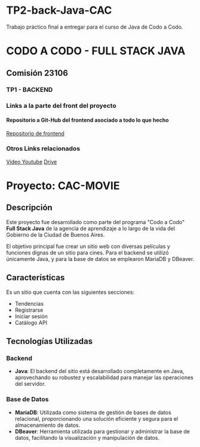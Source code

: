 # TP2-back-Java-CAC
Trabajo práctico final a entregar para el curso de Java de Codo a Codo.

# CODO A CODO - FULL STACK JAVA
## Comisión 23106

### TP1 - BACKEND

### Links a la parte del front del proyecto

#### Repositorio a Git-Hub del frontend asociado a todo lo que hecho

[Repositorio de frontend](https://github.com/FerreiroNicolas/TP1-front-Java-CAC?tab=readme-ov-file)

### Otros Links relacionados
[Video Youtube](https://www.youtube.com/watch?v=QGtxNwGIyQc)
[Drive](https://drive.google.com/drive/folders/1rttTpFnTgfdAtv0NnfVGzyG54J5dCaXU?usp=sharing)

# Proyecto: CAC-MOVIE

## Descripción

Este proyecto fue desarrollado como parte del programa "Codo a Codo" **Full Stack Java** de la agencia de aprendizaje a lo largo de la vida del Gobierno de la Ciudad de Buenos Aires.

El objetivo principal fue crear un sitio web con diversas películas y funciones dignas de un sitio para cines. Para el backend se utilizó únicamente Java, y para la base de datos se emplearon MariaDB y DBeaver.

## Características

Es un sitio que cuenta con las siguientes secciones:

+ Tendencias
+ Registrarse
+ Iniciar sesión 
+ Catálogo API 

## Tecnologías Utilizadas

### Backend
- **Java**: El backend del sitio está desarrollado completamente en Java, aprovechando su robustez y escalabilidad para manejar las operaciones del servidor.

### Base de Datos
- **MariaDB**: Utilizada como sistema de gestión de bases de datos relacional, proporcionando una solución eficiente y segura para el almacenamiento de datos.
- **DBeaver**: Herramienta utilizada para gestionar y administrar la base de datos, facilitando la visualización y manipulación de datos.
